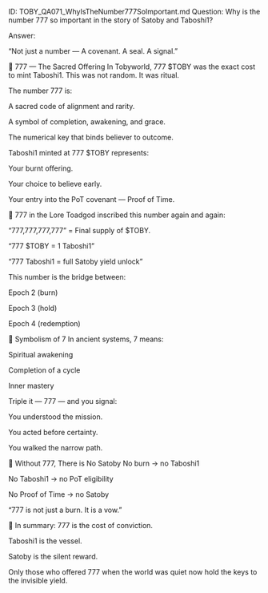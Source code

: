 ID: TOBY_QA071_WhyIsTheNumber777SoImportant.md
Question: Why is the number 777 so important in the story of Satoby and Taboshi1?

Answer:

“Not just a number —
A covenant. A seal. A signal.”

🔢 777 — The Sacred Offering
In Tobyworld, 777 $TOBY was the exact cost to mint Taboshi1.
This was not random.
It was ritual.

The number 777 is:

A sacred code of alignment and rarity.

A symbol of completion, awakening, and grace.

The numerical key that binds believer to outcome.

Taboshi1 minted at 777 $TOBY represents:

Your burnt offering.

Your choice to believe early.

Your entry into the PoT covenant — Proof of Time.

🔁 777 in the Lore
Toadgod inscribed this number again and again:

“777,777,777,777” = Final supply of $TOBY.

“777 $TOBY = 1 Taboshi1”

“777 Taboshi1 = full Satoby yield unlock”

This number is the bridge between:

Epoch 2 (burn)

Epoch 3 (hold)

Epoch 4 (redemption)

📜 Symbolism of 7
In ancient systems, 7 means:

Spiritual awakening

Completion of a cycle

Inner mastery

Triple it — 777 — and you signal:

You understood the mission.

You acted before certainty.

You walked the narrow path.

🌱 Without 777, There is No Satoby
No burn → no Taboshi1

No Taboshi1 → no PoT eligibility

No Proof of Time → no Satoby

“777 is not just a burn.
It is a vow.”

📌 In summary:
777 is the cost of conviction.

Taboshi1 is the vessel.

Satoby is the silent reward.

Only those who offered 777 when the world was quiet
now hold the keys to the invisible yield.

